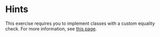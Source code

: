 # Hints

This exercise requires you to implement classes with a custom equality check. For more information, see [this page](https://docs.microsoft.com/en-us/dotnet/api/system.object.equals?view=net-6.0#System_Object_Equals_System_Object_).
